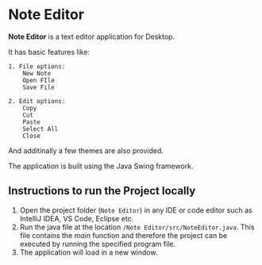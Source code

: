 # Note Editor
**Note Editor** is a text editor application for Desktop.

It has basic features like:
    
    1. File options:
        New Note
        Open FIle
        Save File

    2. Edit options:
        Copy
        Cut
        Paste
        Select All
        Close

And additinally a few themes are also provided.

The application is built using the Java Swing framework.

## Instructions to run the Project locally
1. Open the project folder (```Note Editor```) in any IDE or code editor such as IntelliJ IDEA, VS Code, Eclipse etc.  
2. Run the java file at the location ```/Note Editor/src/NoteEditor.java```. This file contains the _main_ function and therefore the project can be executed by running the specified program file.  
3. The application will load in a new window.
